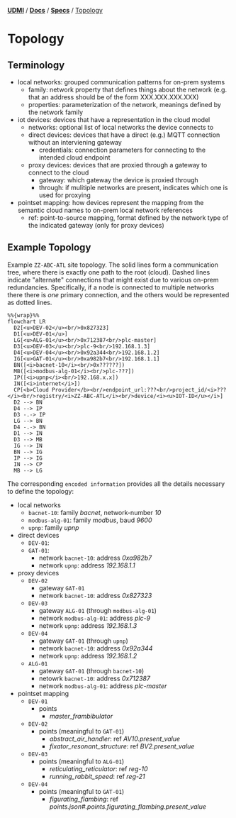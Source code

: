 [**UDMI**](../../) / [**Docs**](../) / [**Specs**](./) / [Topology](#)

# Topology

## Terminology

* local networks: grouped communication patterns for on-prem systems
  * family: network property that defines things about the network (e.g. that an address should be of the form XXX.XXX.XXX.XXX)
  * properties: parameterization of the network, meanings defined by the network family
* iot devices: devices that have a representation in the cloud model
  * networks: optional list of local networks the device connects to
  * direct devices: devices that have a direct (e.g.) MQTT connection without an interviening gateway
    * credentials: connection parameters for connecting to the intended cloud endpoint
  * proxy devices: devices that are proxied through a gateway to connect to the cloud
    * gateway: which gateway the device is proxied through
    * through: if mulitiple networks are present, indicates which one is used for proxying
* pointset mapping: how devices represent the mapping from the semantic cloud names to on-prem local network references
  * ref: point-to-source mapping, format defined by the network type of the indicated gateway (only for proxy devices)

## Example Topology

Example `ZZ-ABC-ATL` site topology. The solid lines form a communication tree, where there is exactly one path to the root (cloud).
Dashed lines indicate "alternate" connections that might exist due to various on-prem redundancies. Specifically, if a node
is connected to multiple networks there there is _one_ primary connection, and the others would be represented as dotted lines.

```mermaid
%%{wrap}%%
flowchart LR
  D2[<u>DEV-02</u><br/>0x827323]
  D1[<u>DEV-01</u>]
  LG[<u>ALG-01</u><br/>0x712387<br/>plc-master]
  D3[<u>DEV-03</u><br/>plc-9<br/>192.168.1.3]
  D4[<u>DEV-04</u><br/>0x92a344<br/>192.168.1.2]
  IG[<u>GAT-01</u><br/>0xa982b7<br/>192.168.1.1]
  BN([<i>bacnet-10</i><br/>0x??????])
  MB([<i>modbus-alg-01</i><br/>plc-???])
  IP([<i>upnp</i><br/>192.168.x.x])
  IN([<i>internet</i>])
  CP[<b>Cloud Provider</b><br/>endpoint_url:???<br/>project_id/<i>???</i><br/>registry/<i>ZZ-ABC-ATL</i><br/>device/<i><u>IOT-ID</u></i>]
  D2 --> BN
  D4 --> IP
  D3 -.-> IP
  LG --> BN
  D4 -.-> BN
  D1 --> IN
  D3 --> MB
  IG --> IN
  BN --> IG
  IP --> IG
  IN --> CP
  MB --> LG
```

The corresponding `encoded information` provides all the details necessary to define the topology:
* local networks
  * `bacnet-10`: family _bacnet_, network-number _10_
  * `modbus-alg-01`: family _modbus_, baud _9600_
  * `upnp`: family _upnp_
* direct devices
  * `DEV-01`:
  * `GAT-01`:
    * network `bacnet-10`: address _0xa982b7_
    * network `upnp`: address _192.168.1.1_
* proxy devices
  * `DEV-02`
    * gateway `GAT-01`
    * network `bacnet-10`: address _0x827323_
  * `DEV-03`
    * gateway `ALG-01` (through `modbus-alg-01`)
    * network `modbus-alg-01`: address _plc-9_
    * network `upnp`: address _192.168.1.3_
  * `DEV-04`
    * gateway `GAT-01` (through `upnp`)
    * network `bacnet-10`: address _0x92a344_
    * network `upnp`: address _192.168.1.2_
  * `ALG-01`
    * gateway `GAT-01` (through `bacnet-10`)
    * netowrk `bacnet-10`: address _0x712387_
    * network `modbus-alg-01`: address _plc-master_
* pointset mapping
  * `DEV-01`
    * points
      * _master\_frambibulator_
  * `DEV-02`
    * points (meaningful to `GAT-01`)
      * _abstract\_air\_handler_: ref _AV10.present_value_
      * _fixator\_resonant\_structure_: ref _BV2.present_value_
  * `DEV-03`
    * points (meaningful to `ALG-01`)
      * _reticulating\_reticulator_: ref _reg-10_
      * _running\_rabbit\_speed_: ref _reg-21_
  * `DEV-04`
    * points (meaningful to `GAT-01`)
      * _figurating\_flambing_: ref _points.json#.points.figurating\_flambing.present\_value_
